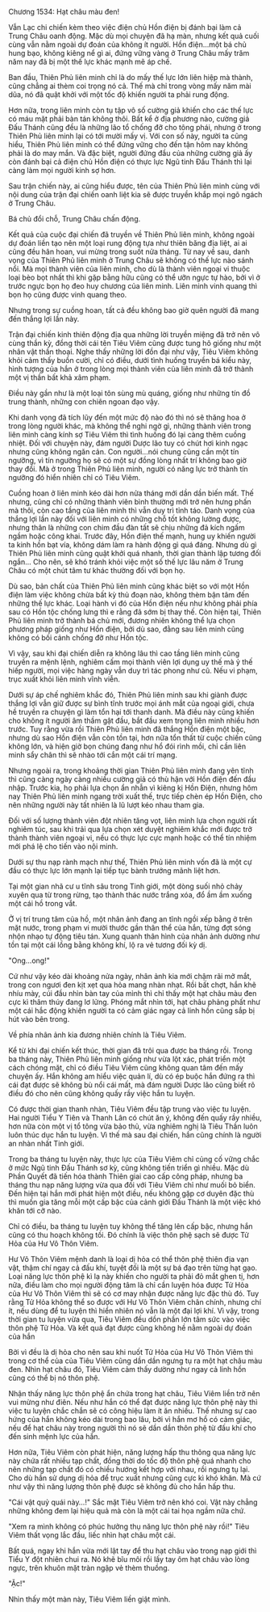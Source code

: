 




Chương 1534: Hạt châu màu đen!


Vẫn Lạc chi chiến kèm theo việc điện chủ Hồn điện bị đánh bại làm cả Trung Châu oanh động. Mặc dù mọi chuyện đã hạ màn, nhưng kết quả cuối cùng vẫn nằm ngoài dự đoán của không ít người. Hồn điện…một bá chủ hung bạo, không kiêng nể gì ai, đứng vững vàng ở Trung Châu mấy trăm năm nay đã bị một thế lực khác mạnh mẽ áp chế.

Ban đầu, Thiên Phủ liên minh chỉ là do mấy thế lực lớn liên hiệp mà thành, cũng chẳng ai thèm coi trọng nó cả. Thế mà chỉ trong vòng mấy năm mài dũa, nó đã quật khởi với một tốc độ khiến người ta phải rung động.

Hơn nữa, trong liên minh còn tụ tập vô số cường giả khiến cho các thế lực có máu mặt phải bàn tán không thôi. Bất kể ở địa phương nào, cường giả Đấu Thánh cũng đều là những lão tổ chống đỡ cho tông phái, nhưng ở trong Thiên Phủ liên minh lại có tới mười mấy vị. Với con số này, người ta cũng hiểu, Thiên Phủ liên minh có thể đứng vững cho đến tận hôm nay không phải là do may mắn. Và đặc biệt, người đứng đầu của những cường giả ấy còn đánh bại cả điện chủ Hồn điện có thực lực Ngũ tinh Đấu Thánh thì lại càng làm mọi người kinh sợ hơn.

Sau trận chiến này, ai cũng hiểu được, tên của Thiên Phủ liên minh cùng với nội dung của trận đại chiến oanh liệt kia sẽ được truyền khắp mọi ngõ ngách ở Trung Châu.

Bá chủ đổi chỗ, Trung Châu chấn động.

Kết quả của cuộc đại chiến đã truyền về Thiên Phủ liên minh, không ngoài dự đoán liền tạo nên một loại rung động tựa như thiên băng địa liệt, ai ai cũng đều hân hoan, vui mừng trong suốt nửa tháng. Từ nay về sau, danh vọng của Thiên Phủ liên minh ở Trung Châu sẽ không có thế lực nào sánh nổi. Mà mọi thành viên của liên minh, cho dù là thành viên ngoại vi thuộc loại bèo bọt nhất thì khi gặp bằng hữu cũng có thể ưỡn ngực tự hào, bởi vì ở trước ngực bọn họ đeo huy chương của liên minh. Liên minh vinh quang thì bọn họ cũng được vinh quang theo.

Nhưng trong sự cuồng hoan, tất cả đều không bao giờ quên người đã mang đến thắng lợi lần này.

Trận đại chiến kinh thiên động địa qua những lời truyền miệng đã trở nên vô cùng thần kỳ, đồng thời cái tên Tiêu Viêm cũng được tung hô giống như một nhân vật thần thoại. Nghe thấy những lời đồn đại như vậy, Tiêu Viêm không khỏi cảm thấy buồn cười, chỉ có điều, dưới tình huống truyền bá kiểu này, hình tượng của hắn ở trong lòng mọi thành viên của liên minh đã trở thành một vị thần bất khả xâm phạm.

Điều này gần như là một loại tôn sùng mù quáng, giống như những tín đồ trung thành, những con chiên ngoan đạo vậy.

Khi danh vọng đã tích lũy đến một mức độ nào đó thì nó sẽ thăng hoa ở trong lòng người khác, mà không thể nghi ngờ gì, những thành viên trong liên minh càng kính sợ Tiêu Viêm thì tình huống đó lại càng thêm cuồng nhiệt. Đối với chuyện này, đám người Dược lão tuy có chút hơi kinh ngạc nhưng cũng không ngăn cản. Con người…nói chung cũng cần một tín ngưỡng, vì tín ngưỡng họ sẽ có một sự đồng lòng nhất trí không bao giờ thay đổi. Mà ở trong Thiên Phủ liên minh, người có năng lực trở thành tín ngưỡng đó hiển nhiên chỉ có Tiêu Viêm.

Cuồng hoan ở liên minh kéo dài hơn nửa tháng mới dần dần biến mất. Thế nhưng, cũng chỉ có những thành viên bình thường mới trở nên hưng phấn mà thôi, còn cao tầng của liên minh thì vẫn duy trì tỉnh táo. Danh vọng của thắng lợi lần này đối với liên minh có những chỗ tốt không lường được, nhưng thân là những con chim đầu đàn tất sẽ chịu những đả kích ngấm ngầm hoặc công khai. Trước đây, Hồn điện thế mạnh, hung uy khiến người ta kinh hồn bạt vía, không dám làm ra hành động gì quá đáng. Nhưng dù gì Thiên Phủ liên minh cũng quật khởi quá nhanh, thời gian thành lập tương đối ngắn... Cho nên, sẽ khó tránh khỏi việc một số thế lực lâu năm ở Trung Châu có một chút tâm tư khác thường đối với bọn họ.

Dù sao, bản chất của Thiên Phủ liên minh cũng khác biệt so với một Hồn điện làm việc không chừa bất kỳ thủ đoạn nào, không thèm bận tâm đến những thế lực khác. Loại hành vi đó của Hồn điện nếu như không phải phía sau có Hồn tộc chống lưng thì e rằng đã sớm bị thay thế. Còn hiện tại, Thiên Phủ liên minh trở thành bá chủ mới, đương nhiên không thể lựa chọn phương pháp giống như Hồn điện, bởi dù sao, đằng sau liên minh cũng không có bối cảnh chống đỡ như Hồn tộc.

Vì vậy, sau khi đại chiến diễn ra không lâu thì cao tầng liên minh cũng truyền ra mệnh lệnh, nghiêm cấm mọi thành viên lợi dụng uy thế mà ỷ thế hiếp người, mọi việc hàng ngày vẫn duy trì tác phong như cũ. Nếu vi phạm, trục xuất khỏi liên minh vĩnh viễn.

Dưới sự áp chế nghiêm khắc đó, Thiên Phủ liên minh sau khi giành được thắng lợi vẫn giữ được sự bình tĩnh trước mọi ánh mắt của ngoại giới, chưa hề truyền ra chuyện gì làm tổn hại tới thanh danh. Mà điều này cũng khiến cho không ít người âm thầm gật đầu, bắt đầu xem trọng liên minh nhiều hơn trước. Tuy rằng vừa rồi Thiên Phủ liên minh đã thắng Hồn điện một bậc, nhưng dù sao Hồn điện vẫn còn tồn tại, hơn nữa tổn thất từ cuộc chiến cũng không lớn, và hiện giờ bọn chúng đang như hổ đói rình mồi, chỉ cần liên minh sẩy chân thì sẽ nhào tới cắn một cái trí mạng.

Nhưng ngoài ra, trong khoảng thời gian Thiên Phủ liên minh đang yên tĩnh thì cũng càng ngày càng nhiều cường giả có thù hận với Hồn điện đến đầu nhập. Trước kia, họ phải lựa chọn ẩn nhẫn vì kiêng kị Hồn Điện, nhưng hôm nay Thiên Phủ liên minh ngang trời xuất thế, trực tiếp chèn ép Hồn Điện, cho nên những người này tất nhiên là lũ lượt kéo nhau tham gia.

Đối với số lượng thành viên đột nhiên tăng vọt, liên minh lựa chọn người rất nghiêm túc, sau khi trải qua lựa chọn xét duyệt nghiêm khắc mới được trở thành thành viên ngoại vi, nếu có thực lực cực mạnh hoặc có thể tín nhiệm mới phá lệ cho tiến vào nội minh.

Dưới sự thu nạp rành mạch như thế, Thiên Phủ liên minh vốn đã là một cự đầu có thực lực lớn mạnh lại tiếp tục bành trướng mãnh liệt hơn.

Tại một gian nhã cư u tĩnh sâu trong Tinh giới, một dòng suối nhỏ chảy xuyên qua từ trong rừng, tạo thành thác nước trắng xóa, đổ ầm ầm xuống một cái hồ trong vắt.

Ở vị trí trung tâm của hồ, một nhân ảnh đang an tĩnh ngồi xếp bằng ở trên mặt nước, trong phạm vi mười thước gần thân thể của hắn, từng đợt sóng nhộn nhạo tự động tiêu tán. Xung quanh thân hình của nhân ảnh dường như tồn tại một cái lồng bằng không khí, lộ ra vẻ tương đối kỳ dị.

"Ong…ong!"

Cứ như vậy kéo dài khoảng nửa ngày, nhân ảnh kia mới chậm rãi mở mắt, trong con ngươi đen kịt xẹt qua hỏa mang nhàn nhạt. Rồi bất chợt, hắn khẽ nhíu mày, cúi đầu nhìn bàn tay của mình thì chỉ thấy một hạt châu màu đen cực kì thâm thúy đang lơ lửng. Phóng mắt nhìn tới, hạt châu phảng phất như một cái hắc động khiến người ta có cảm giác ngay cả linh hồn cũng sắp bị hút vào bên trong.

Về phía nhân ảnh kia đương nhiên chính là Tiêu Viêm.

Kể từ khi đại chiến kết thúc, thời gian đã trôi qua được ba tháng rồi. Trong ba tháng này, Thiên Phủ liên minh giống như vừa lột xác, phát triển một cách chóng mặt, chỉ có điều Tiêu Viêm cũng không quan tâm đến mấy chuyện ấy. Hắn không am hiểu việc quản lí, dù có ép buộc hắn đứng ra thì cái đạt được sẽ không bù nổi cái mất, mà đám người Dược lão cũng biết rõ điều đó cho nên cũng không quấy rầy việc hắn tu luyện.

Có được thời gian thanh nhàn, Tiêu Viêm đều tập trung vào việc tu luyện. Hai người Tiểu Y Tiên và Thanh Lân có chút ăn ý, không đến quấy rầy nhiều, hơn nữa còn một vị tổ tông vừa bảo thủ, vừa nghiêm nghị là Tiêu Thần luôn luôn thúc dục hắn tu luyện. Vì thế mà sau đại chiến, hắn cũng chính là người an nhàn nhất Tinh giới.

Trong ba tháng tu luyện này, thực lực của Tiêu Viêm chỉ củng cố vững chắc ở mức Ngũ tinh Đấu Thánh sơ kỳ, cũng không tiến triển gì nhiều. Mặc dù Phần Quyết đã tiến hóa thành Thiên giai cao cấp công pháp, nhưng ba tháng thu nạp năng lượng vừa qua đối với Tiêu Viêm chỉ như muối bỏ biển. Đến hiện tại hắn mới phát hiện một điều, nếu không gặp cơ duyên đặc thù thì muốn gia tăng mỗi một cấp bậc của cảnh giới Đấu Thánh là một việc khó khăn tới cỡ nào.

Chỉ có điều, ba tháng tu luyện tuy không thể tăng lên cấp bậc, nhưng hắn cũng có thu hoạch không tồi. Đó chính là việc thôn phệ sạch sẽ được Tử Hỏa của Hư Vô Thôn Viêm.

Hư Vô Thôn Viêm mệnh danh là loại dị hỏa có thể thôn phệ thiên địa vạn vật, thậm chí ngay cả đấu khí, tuyệt đối là một sự bá đạo trên từng hạt gạo. Loại năng lực thôn phệ kì lạ này khiến cho người ta phải đỏ mắt ghen tị, hơn nữa, điều làm cho mọi người động tâm là chỉ cần luyện hóa được Tử Hỏa của Hư Vô Thôn Viêm thì sẽ có cơ may nhận được năng lực đặc thù đó. Tuy rằng Tử Hỏa không thể so được với Hư Vô Thôn Viêm chân chính, nhưng chí ít, nếu dùng để tu luyện thì hiển nhiên nó vẫn là một đại lợi khí. Vì vậy, trong thời gian tu luyện vừa qua, Tiêu Viêm đều dồn phần lớn tâm sức vào việc thôn phệ Tử Hỏa. Và kết quả đạt được cũng không hề nằm ngoài dự đoán của hắn

Bởi vì đều là dị hỏa cho nên sau khi nuốt Tử Hỏa của Hư Vô Thôn Viêm thì trong cơ thể của của Tiêu Viêm cũng dần dần ngưng tụ ra một hạt châu màu đen. Nhìn hạt châu đó, Tiêu Viêm cảm thấy dường như ngay cả linh hồn cũng có thể bị nó thôn phệ.

Nhận thấy năng lực thôn phệ ẩn chứa trong hạt châu, Tiêu Viêm liền trở nên vui mừng như điên. Nếu như hắn có thể đạt được năng lực thôn phệ này thì việc tu luyện chắc chắn sẽ có công hiệu làm ít ăn nhiều. Thế nhưng sự cao hứng của hắn không kéo dài trong bao lâu, bởi vì hắn mơ hồ có cảm giác, nếu để hạt châu này trong người thì nó sẽ dần dần thôn phệ từ đấu khí cho đến sinh mệnh lực của hắn.

Hơn nữa, Tiêu Viêm còn phát hiện, năng lượng hấp thu thông qua năng lực này chứa rất nhiều tạp chất, đồng thời do tốc độ thôn phệ quá nhanh cho nên những tạp chất đó có chiều hướng kết hợp với nhau, rồi ngưng tụ lại. Cho dù hắn sử dụng dị hỏa để trục xuất nhưng cũng cực kì khó khăn. Mà cứ như vậy thì năng lượng thôn phệ được sẽ không đủ cho hắn hấp thu.

"Cái vật quỷ quái này…!" Sắc mặt Tiêu Viêm trở nên khó coi. Vật này chẳng những không đem lại hiệu quả mà còn là một cái tai họa ngầm nữa chứ.

"Xem ra mình không có phúc hưởng thụ năng lực thôn phệ này rồi!" Tiêu Viêm thất vọng lắc đầu, liếc nhìn hạt châu một cái.

Bất quá, ngay khi hắn vừa mới lật tay để thu hạt châu vào trong nạp giới thì Tiểu Y đột nhiên chui ra. Nó khẽ bĩu môi rồi lấy tay ôm hạt châu vào lòng ngực, trên khuôn mặt tràn ngập vẻ thèm thuồng.

"Ặc!"

Nhìn thấy một màn này, Tiêu Viêm liền giật mình.




